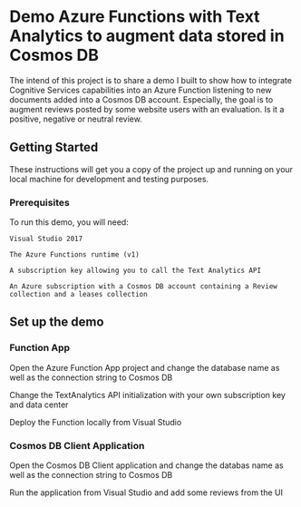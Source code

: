 # Demo Azure Functions with Text Analytics to augment data stored in Cosmos DB

The intend of this project is to share a demo I built to show how to integrate Cognitive Services capabilities into an Azure Function listening to new documents added into a Cosmos DB account. Especially, the goal is to augment reviews posted by some website users with an evaluation. Is it a positive, negative or neutral review.

## Getting Started

These instructions will get you a copy of the project up and running on your local machine for development and testing purposes.

### Prerequisites

To run this demo, you will need:

```
Visual Studio 2017

The Azure Functions runtime (v1)

A subscription key allowing you to call the Text Analytics API

An Azure subscription with a Cosmos DB account containing a Review collection and a leases collection
```


## Set up the demo


### Function App

Open the Azure Function App project and change the database name as well as the connection string to Cosmos DB

Change the TextAnalytics API initialization with your own subscription key and data center

Deploy the Function locally from Visual Studio

### Cosmos DB Client Application

Open the Cosmos DB Client application and change the databas name as well as the connection string to Cosmos DB

Run the application from Visual Studio and add some reviews from the UI